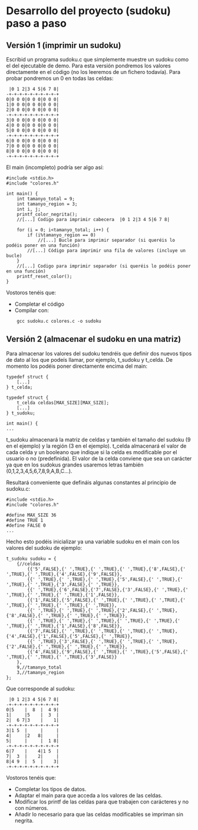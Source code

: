 # Desarrollo del proyecto (sudoku) paso a paso

## Versión 1 (imprimir un sudoku)

Escribid un programa sudoku.c que simplemente muestre un sudoku como el del ejecutable de demo. Para esta versión pondremos los valores directamente en el código (no los leeremos de un fichero todavía). Para probar pondremos un 0 en todas las celdas:
```
 |0 1 2|3 4 5|6 7 8|
-+-+-+-+-+-+-+-+-+-+
0|0 0 0|0 0 0|0 0 0|
1|0 0 0|0 0 0|0 0 0|
2|0 0 0|0 0 0|0 0 0|
-+-+-+-+-+-+-+-+-+-+
3|0 0 0|0 0 0|0 0 0|
4|0 0 0|0 0 0|0 0 0|
5|0 0 0|0 0 0|0 0 0|
-+-+-+-+-+-+-+-+-+-+
6|0 0 0|0 0 0|0 0 0|
7|0 0 0|0 0 0|0 0 0|
8|0 0 0|0 0 0|0 0 0|
-+-+-+-+-+-+-+-+-+-+

```

El main (incompleto) podría ser algo así:

```
#include <stdio.h>
#include "colores.h"

int main() {
	int tamanyo_total = 9;
	int tamanyo_region = 3; 
	int i, j;
	printf_color_negrita();
	//[...] Codigo para imprimir cabecera  |0 1 2|3 4 5|6 7 8|

	for (i = 0; i<tamanyo_total; i++) {
		if (i%tamanyo_region == 0) 
			//[...] Bucle para imprimir separador (si queréis lo podéis poner en una función) 
		//[...] Código para imprimir una fila de valores (incluye un bucle)
	}
	//[...] Codigo para imprimir separador (si queréis lo podéis poner en una función) 
	printf_reset_color();
}
```
Vostoros tenéis que:

- Completar el código
- Compilar con:
```
	gcc sudoku.c colores.c -o sudoku
```

## Versión 2 (almacenar el sudoku en una matriz)

Para almacenar los valores del sudoku tendréis que definir dos nuevos tipos de dato al los que podeís llamar, por ejemplo, t_sudoku y t_celda. De momento los podéis poner directamente encima del main:

```
typedef struct {
	[...]
} t_celda;

typedef struct {
	t_celda celdas[MAX_SIZE][MAX_SIZE];
	[...]
} t_sudoku;

int main() {
...
```
t_sudoku almacenará la matriz de celdas y también el tamaño del sudoku (9 en el ejemplo) y la región (3 en el ejemplo). t_celda almacenará el valor de cada celda y un booleano que indique si la celda es modificable por el usuario o no (predefinida). El valor de la celda conviene que sea un carácter ya que en los sudokus grandes usaremos letras también (0,1,2,3,4,5,6,7,8,9,A,B,C...).

Resultará conveniente que defináis algunas constantes al principio de sudoku.c:

```
#include <stdio.h>
#include "colores.h"

#define MAX_SIZE 36
#define TRUE 1
#define FALSE 0
...
```
Hecho esto podéis inicializar ya una variable sudoku en el main con los valores del sudoku de ejemplo:

```
t_sudoku sudoku = {
	{//celdas
		{{'5',FALSE},{' ',TRUE},{' ',TRUE},{' ',TRUE},{'8',FALSE},{' ',TRUE},{' ',TRUE},{'4',FALSE},{'9',FALSE}},
		{{' ',TRUE},{' ',TRUE},{' ',TRUE},{'5',FALSE},{' ',TRUE},{' ',TRUE},{' ',TRUE},{'3',FALSE},{' ',TRUE}},
		{{' ',TRUE},{'6',FALSE},{'7',FALSE},{'3',FALSE},{' ',TRUE},{' ',TRUE},{' ',TRUE},{' ',TRUE},{'1',FALSE}},			
		{{'1',FALSE},{'5',FALSE},{' ',TRUE},{' ',TRUE},{' ',TRUE},{' ',TRUE},{' ',TRUE},{' ',TRUE},{' ',TRUE}},
		{{' ',TRUE},{' ',TRUE},{' ',TRUE},{'2',FALSE},{' ',TRUE},{'8',FALSE},{' ',TRUE},{' ',TRUE},{' ',TRUE}},
		{{' ',TRUE},{' ',TRUE},{' ',TRUE},{' ',TRUE},{' ',TRUE},{' ',TRUE},{' ',TRUE},{'1',FALSE},{'8',FALSE}},
		{{'7',FALSE},{' ',TRUE},{' ',TRUE},{' ',TRUE},{' ',TRUE},{'4',FALSE},{'1',FALSE},{'5',FALSE},{' ',TRUE}},
		{{' ',TRUE},{'3',FALSE},{' ',TRUE},{' ',TRUE},{' ',TRUE},{'2',FALSE},{' ',TRUE},{' ',TRUE},{' ',TRUE}},
		{{'4',FALSE},{'9',FALSE},{' ',TRUE},{' ',TRUE},{'5',FALSE},{' ',TRUE},{' ',TRUE},{' ',TRUE},{'3',FALSE}}
	},
	9,//tamanyo_total
	3,//tamanyo_region
};
```

Que corresponde al sudoku: 
```
 |0 1 2|3 4 5|6 7 8|
-+-+-+-+-+-+-+-+-+-+
0|5    |  8  |  4 9|
1|     |5    |  3  |
2|  6 7|3    |    1|
-+-+-+-+-+-+-+-+-+-+
3|1 5  |     |     |
4|     |2   8|     |
5|     |     |  1 8|
-+-+-+-+-+-+-+-+-+-+
6|7    |    4|1 5  |
7|  3  |    2|     |
8|4 9  |  5  |    3|
-+-+-+-+-+-+-+-+-+-+
```


Vostoros tenéis que:

- Completar los tipos de datos.
- Adaptar el main para que acceda a los valores de las celdas.
- Modificar los printf de las celdas para que trabajen con carácteres y no con números.
- Añadir lo necesario para que las celdas modificables se impriman sin negrita.

<!--

## Versión 2 (mostrar las cartas de los jugadores)

Escribid un programa cinquillo.c para que (sin mostrar menús ni nada) simplemente muestre las cartas de los jugadores (no las del mantel) con el aspecto del que aparece en el ejecutable de demo y termine. Para esta versión nos inventaremos unas cartas fijas para cada jugador. El main podría quedar así:
```
int main() {
	t_jugador jugadores[NUM_JUGS];
	jugadores[0].cartas[0].pal = PAL_OROS;
	jugadores[0].cartas[0].num = 1;
	...
	imprimir_jugadores(jugadores);
}
```

Vostoros tenéis que:

- Añadir a cinquillo.c las constantes NUM_JUGS y NUM_CARTAS_JUG. 
- Añadir a cinquillo.c la definición del tipo t_jugador que incluya el número de cartas que tiene, un vector de t_carta. 
- Añadir a cinquillo.c la función "imprimir_jugadores" que deberéis programar. 

*NOTA: Las constantes, typedef y métodos relativos a los jugadores podrían ir en una librería (e.g. jugadores.c/jugadores.h como la que hemos usado para las cartas. Aquí no os lo sugiero para no complicarlo. Lo podéis hacer si queréis, lo podéis hacer más adelante o podéis no hacerlo. És una decisión de diseño que deberéis tomar.*

## Versión 3 (repartir las cartas de una baraja)

Ahora vamos a modificar la versión anterior para que, en vez de fijar nosotros el contenido de las cartas de los jugadores, estas salgan de una "baraja". Lo demás lo dejaremos igual. El main pasaría a ser algo así:
```
int main() {
	t_jugador jugadores[NUM_JUGS];
	t_baraja baraja;
	crear_baraja(&baraja);
	inicializar_azar();
	for (int i = 0; i < NUM_JUGS; i++) {
		for(int j = 0; j < NUM_CARTAS_JUG; j++) {
			jugadores[i].cartas[j] = sacar_carta_baraja(&baraja);
		}
		jugadores[i].num_cartas = NUM_CARTAS_JUG;
	}
	imprimir_jugadores(jugadores);
}
```
Vostoros tenéis que:

- Crear los ficheros baraja.c y baraja.h. 
- En baraja.h definir t_baraja (almacena un vector de cartas y el número de cartas total que tiene la baraja). 
- En baraja.h también incluiréis la declaración de las funciones:
```
	void crear_baraja(t_baraja *p_baraja);
	t_carta sacar_carta_baraja(t_baraja * p_baraja);
```
- En baraja.c deberéis programar esas dos funciones. La función crear_baraja simplemente carga todas las cartas posibles en la baraja e inicializa el campo con el número de cartas totales (40). Tal vez sea conveniente definir las constantes NUM_NUMS = 10 y NUM_PALS = 4 en alguna parte (por ejemplo en carta.h). 
- La función sacar_carta_baraja ha de sacar una carta al azar. Para ello deberéis usar la librería azar.c/azar.h proporcionada que incluye la función:
```
int numero_al_azar(int max);

```
La función genera enteros pseudoaleatorios entre 0 y max-1. Mediante esta función podéis ir sacando cartas de la baraja (max sería el número de cartas que todavía quedan en la baraja). Cada vez que saquéis una carta debéis restar 1 al campo de t_baraja que contiene el número de cartas que quedan.
- La librería baraja.c/baraja.h también incluye la función inicializar_azar() que hay que llamar al princio del programa (ya os lo he añadido en el main de más arriba). Esta función utiliza el reloj del ordenador y es necesaria para que los números pseudoaleatorios que luego genera no sean siempre los mismos.
- Añadir a cinquillo.c includes de baraja.h y azar.h.
- Deberéis compilar con:
```
	gcc cinquillo.c colores.c carta.c baraja.c azar.c -o cinquillo
```
## Versión 4 (el mantel)

Ahora vamos a modificar la versión anterior para añadir la información del mantel, en el que los jugadores van depositando sus cartas. El mantel, que inicialmente está vacío, es esencialmente una matriz de cartas NUM_NUMSxNUM_PALS. Pero no hace falta guardar un campo t_carta para cada celda de la matriz ya que la posición en la matriz ya nos da la información del palo y el número. Podemos guardar simplemente booleanos.

Vostoros tenéis que:

- Añadid en el main de cinquillo.c la declaración del mantel:
```
int main() {
	int mantel[NUM_NUMS][NUM_PALS]; //vector de booleanos
	...
```
- Inicializad toda la matriz a FALSE.
- Programad (en el mismo cinquillo.c) la función:
```
void imprimir_mantel(char mantel[NUM_NUMS][NUM_PALS]); 
```
- Llamad a la función al final del main.

Si lo probáis os saldrá un mantel vacío. Para ver que todo funciona podéis modificar manualmente en el main alguna de las cartas antes de imprimir el mantel, por ejemplo:
```
mantel[0][0] = TRUE;
mantel[4][3] = TRUE;
mantel[9][3] = TRUE;
```

## Versión 5 (el bucle de juego)

Vamos ahora a extender cinquillo.c para que reiteradamente pregunte a todos los jugadores que carta quieren tirar (el bucle de juego). Empezemos por una versión simple, con un bucle infinito y todos los jugadores humanos. El bucle de juego, que iría al final del main, podría ser algo así:
```
do {
	for (int i = 0; i < NUM_JUGS; i++) {
		imprimir_jugadores(jugadores);
		imprimir_mantel(mantel);
		printf("\nTurno de JUG#%d:\n", i);
		printf("\nQue tirada realizas? ");
		int opcion;
		scanf("%d%*c", &opcion);
	}
} while (1==1);	
```
Ahora hay un scanf para que veáis cual es la idea, pero tendremos que modificar esa parte.

## Versión 6 (pedir al usuario qué carta quiere jugar)

En el bucle de juego reemplacemos las algunas líneas de prueba que hemos puesto antes por una llamada a una función "pedir_carta" del siguiente modo:
```
do {
	for (int i = 0; i < NUM_JUGS; i++) {
		imprimir_jugadores(jugadores);
		imprimir_mantel(mantel);
		printf("\nTurno de JUG#%d:\n", i);
		int puede_jugar = pedir_carta(i, jugadores, mantel, &carta_seleccionada);
	}
} while (1==1);	
```
Tendréis que añadir la declaración la carta seleccionada por el jugador:
```
int main() {
	...
	t_carta carta_seleccionada;
	...
```
- Programad (en el mismo cinquillo.c) la función pedir_carta, que muestra al usuario las posibles cartas y le pregunta cual escoge. Sería algo así:
```
int pedir_carta(int num_jugador, t_jugador jugadores[NUM_JUGS], char mantel[NUM_NUMS][NUM_PALS], t_carta *carta_selecccionada) {
	int opcion;
	t_cartas posibles;
	cartas_posibles(num_jugador, jugadores, mantel, &posibles);
	//Mostrar las cartas posibles.
	//Si hay posibles pedir al usuario la opción deseada. 
	//Poner la carta en carta_selecccionada (si hay posibles)
	//Devuelve TRUE si había alguna carta posible
}
```
En caso de que el usuario introduzca una opción <=0 o mayor que el número de cartas que hay en "posibles" se deberá repetir la pregunta. Conviene poner el análisis de las cartas posibles en una función a parte (por ejemplo "cartas_posibles"):
```
void cartas_posibles(int num_jugador, t_jugador jugadores[NUM_JUGS], char mantel[NUM_NUMS][NUM_PALS], t_cartas_posibles *posibles) {
	posibles->num_cartas = 0;
	for (int i = 0; i < jugadores[num_jugador].num_cartas; i++) {
		if (es_posible(jugadores[num_jugador].cartas[i], mantel)) {
			//Añadimos la carta del jugador a "posibles".
			//Incrementamos el número de cartas que hay en "posibles".
		}
	}
}
```
Esta función llama a "es_posible", que dada una carta devuelve TRUE si se pude poner en el mantel:
```
int es_posible(t_carta carta, char mantel[NUM_NUMS][NUM_PALS]) {
	//Devolverá TRUE si se cumple alguna de las siguintes condiciones:
	// El identificador de la figura es un 4 (figura 5).
	// El identificador de la figura es mayor que cero hay una carta en el mantel para ese palo y una figura con identificador+1.
	//El identificador de la figura es menor que NUM_NUMS-1 y hay una carta en el mantel para ese palo y una figura con identificador-1. 
}
```

## Versión 7 (aplicar la jugada seleccionada)

Extendamos nuestro bucle de juego para que se aplique la jugada seleccionada por el usuario:
```
do {
	for (int i = 0; i < NUM_JUGS; i++) {
		imprimir_jugadores(jugadores);
		imprimir_mantel(mantel);
		printf("\nTurno de JUG#%d:\n", i);
		int puede_jugar = pedir_carta(i, jugadores, mantel, &carta_seleccionada);
		if (puede_jugar)
			poner_carta(carta_seleccionada, i, jugadores, mantel);
	}
} while (1==1);
```
- Programad la función poner_carta. Por un lado pondrá a TRUE la posición del mantel correspondiente a la carta seleccionada. Por otro lado, eliminará la carta del jugador correspondiente. Esto último conviene ponerlo en una función a parte, "eliminar_carta_jugador":
```
void eliminar_carta_jugador(t_carta carta, int num_jugador, t_jugador jugadores[NUM_JUGS]);

void poner_carta(t_carta carta, int num_jugador, t_jugador jugadores[NUM_JUGS], char mantel[NUM_NUMS][NUM_PALS]);
```
La función "eliminar_carta_jugador" hará la típica eliminación de un elemento de un vector.

## Versión 8 (detectar final del juego)

Extendamos nuestro bucle de juego para que el juego termine:
```
int final = FALSE;
	do {
		for (int i = 0; i < NUM_JUGS && !final; i++) {
			imprimir_jugadores(jugadores);
			imprimir_mantel(mantel);
			printf("\nTurno de JUG#%d:\n", i);
			int puede_jugar = pedir_carta(i, jugadores, mantel, &carta_seleccionada);
			if (puede_jugar)
				final = poner_carta(carta_seleccionada, i, jugadores, mantel);
			if (final) {
				imprimir_jugadores(jugadores);
				imprimir_mantel(mantel);
				printf_color_negrita();
				printf("\nHA GANADO EL JUGADOR #%d.\n\n", i);
				printf_reset_color();
			}
		}
	} while (!final);
```
Vosotros tenéis que modificar la función "poner_carta" para que devuelva TRUE si el jugador se ha quedado sin cartas. 

## Versión 9 (poner el 5 de oros)

Hasta ahora hemos ignorado el hecho de que el juego lo empieza el jugador que tiene el cinco de oros. Para tenerlo en cuenta llamaremos a una nueva función, "poner_5_oros", antes del bucle de juego.
```
int jugador_que_empieza = poner_5_oros(jugadores, mantel);

//bucle de juego
int final = FALSE;
do {
	for (int i = jugador_que_empieza; i < NUM_JUGS && !final; i++) {
		...
	}
	jugador_que_empieza = 0;
} while (!final);
```
La función "poner_5_oros" buscará que jugador tiene esa carta, llamará a la función "poner_carta" y devolverá la posición del siguiente jugador (el que empieza a jugar).

## Versión 10 (jugadores no humanos)

Añadid al juego la pregunta inicial que hace en la demo sobre si hay un jugador humano (hasta ahora hemos asumido que todos lo eran). Deberéis realizar las modificaciones necesarias para que haya jugadores no humanos (simplemente seleccionaran la primera carta de las posibles). Una vez lo tengáis podéis introducir un tiempo de espera para que el usuario tenga tiempo de ver lo que han hecho los jugadores no humanos como sucede en la demo. Para ello usad la librería duerme.c/duerme.h.

-->